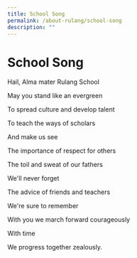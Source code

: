 ```yaml
---
title: School Song
permalink: /about-rulang/school-song
description: ""
---
```

# School Song

Hail, Alma mater Rulang School 

May you stand like an evergreen 

To spread culture and develop talent 

To teach the ways of scholars 

And make us see 

The importance of respect for others 

The toil and sweat of our fathers 

We'll never forget 

The advice of friends and teachers 

We're sure to remember 

With you we march forward courageously 

With time 

We progress together zealously.